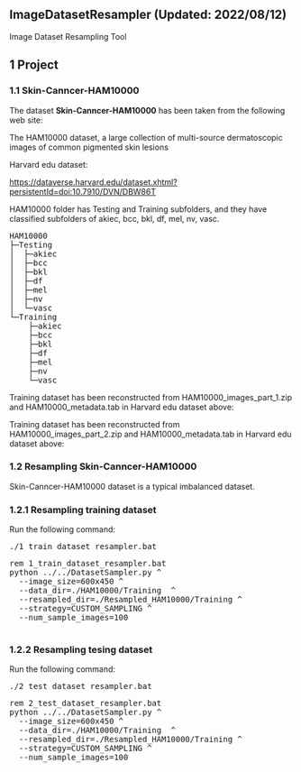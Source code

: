 <h2>
ImageDatasetResampler (Updated: 2022/08/12)
</h2>
Image Dataset Resampling Tool

<h2>
1 Project 
</h2>
<h3>
1.1 Skin-Canncer-HAM10000
</h3>
The dataset <b>Skin-Canncer-HAM10000</b> has been taken from the following web site:

The HAM10000 dataset, a large collection of multi-source dermatoscopic images of common pigmented skin lesions

Harvard edu dataset:

 https://dataverse.harvard.edu/dataset.xhtml?persistentId=doi:10.7910/DVN/DBW86T


HAM10000 folder has Testing and Training subfolders, and they have classified subfolders
of akiec, bcc, bkl, df, mel, nv, vasc.

<pre>
HAM10000
├─Testing
│  ├─akiec
│  ├─bcc
│  ├─bkl
│  ├─df
│  ├─mel
│  ├─nv
│  └─vasc
└─Training
    ├─akiec
    ├─bcc
    ├─bkl
    ├─df
    ├─mel
    ├─nv
    └─vasc
</pre>
Training dataset has been reconstructed from 
  HAM10000_images_part_1.zip and HAM10000_metadata.tab in Harvard edu dataset above:


Training dataset has been reconstructed from 
  HAM10000_images_part_2.zip and HAM10000_metadata.tab in Harvard edu dataset above:


<h3>
1.2 Resampling Skin-Canncer-HAM10000
</h3>
Skin-Canncer-HAM10000 dataset is a typical imbalanced dataset.
<br>
<h3>
1.2.1 Resampling training dataset
</h3>
Run the following command:<br>
<pre>
./1_train_dataset_resampler.bat
</pre>
<pre>
rem 1_train_dataset_resampler.bat
python ../../DatasetSampler.py ^
  --image_size=600x450 ^
  --data_dir=./HAM10000/Training  ^
  --resampled_dir=./Resampled_HAM10000/Training ^
  --strategy=CUSTOM_SAMPLING ^
  --num_sample_images=100

</pre>

<h3>
1.2.2 Resampling tesing dataset
</h3>
Run the following command:<br>
<pre>
./2_test_dataset_resampler.bat
</pre>
<pre>
rem 2_test_dataset_resampler.bat
python ../../DatasetSampler.py ^
  --image_size=600x450 ^
  --data_dir=./HAM10000/Training  ^
  --resampled_dir=./Resampled_HAM10000/Training ^
  --strategy=CUSTOM_SAMPLING ^
  --num_sample_images=100

</pre>